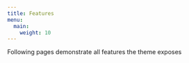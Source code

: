 ```yaml
---
title: Features
menu:
  main:
    weight: 10
---
```


Following pages demonstrate all features the theme exposes
